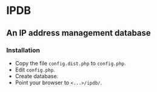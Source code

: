 # IPDB

## An IP address management database

### Installation

* Copy the file `config.dist.php` to `config.php`.
* Edit `config.php`.
* Create database.
* Point your browser to `<...>/ipdb/`.
